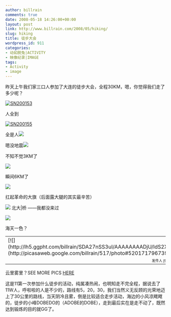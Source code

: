 ```yaml
---
author: billrain
comments: true
date: 2008-05-18 14:26:00+00:00
layout: post
link: http://www.billrain.com/2008/05/hiking/
slug: hiking
title: 徒步大会
wordpress_id: 911
categories:
- 动如脱兔|ACTIVITY
- 映像纪录|IMAGE
tags:
- Activity
- image
---
```


昨天上午我们家三口人参加了大连的徒步大会，全程30KM，嗯，你觉得我们走了多少呢？




[![SN200153](http://www.billrain.com/wp-content/uploads/2008/05/sn200153-thumb.jpg)](http://www.billrain.com/wp-content/uploads/2008/05/sn200153.jpg)




人全到




[![SN200155](http://www.billrain.com/wp-content/uploads/2008/05/sn200155-thumb.jpg)](http://www.billrain.com/wp-content/uploads/2008/05/sn200155.jpg)




全是人[![](http://lh6.ggpht.com/billrain/SC-caHSS3CI/AAAAAAAADdM/JFNi729SY2Y/s800/SN200167.JPG)](http://picasaweb.google.com/billrain/517/photo#5201548067082525730)




嗯没地震[![](http://lh5.ggpht.com/billrain/SC-ck3SS3II/AAAAAAAADeA/J-F2VWTVP1o/s800/SN200173.JPG)](http://picasaweb.google.com/billrain/517/photo#5201548251766119554)




不知不觉3KM了




[![](http://lh4.ggpht.com/billrain/SC-cunSS3OI/AAAAAAAADew/JQd9fgselgA/s800/SN200179.JPG)](http://picasaweb.google.com/billrain/517/photo#5201548419269844194)




瞬间6KM了<!-- more -->




[![](http://lh5.ggpht.com/billrain/SC-dK3SS3hI/AAAAAAAADhM/-I7q25PYYl0/s800/SN200198.JPG)](http://picasaweb.google.com/billrain/517/photo#5201548904601148946)




扛起革命的大旗（后面露大腿的其实最辛苦）





[![](http://lh6.ggpht.com/billrain/SDA2s3SS3pI/AAAAAAAADis/QKRZ2EU-5ks/s800/SN200209.JPG)](http://picasaweb.google.com/billrain/517/photo#5201717713995751058)
北大|桥  ——我都没来过




[![](http://lh5.ggpht.com/billrain/SDA21nSS3sI/AAAAAAAADjE/zu7VhGWj80s/s800/SN200212.JPG)](http://picasaweb.google.com/billrain/517/photo#5201717864319606466)




海天一色？






<table style="width: auto;" border="0" >
<tbody >
<tr >

<td >[![](http://lh5.ggpht.com/billrain/SDA27nSS3uI/AAAAAAAADjU/IdS2XviU3EI/s800/SN200214.JPG)](http://picasaweb.google.com/billrain/517/photo#5201717967398821602)
</td>
</tr>
<tr >

<td style="font-size: 11px; font-family: arial,sans-serif; text-align: right" >发件人 [517徒步](http://picasaweb.google.com/billrain/517)
</td>
</tr>
</tbody></table>





云里雾里？SEE MORE PICS [HERE](http://picasaweb.google.com/billrain/517)







这是11第一次参加什么徒步的活动，纯属凑热闹，也明知走不完全程，据说去了11W人，呼啦啦的人是不少的，路线有5，20，30，我们当然义无反顾的光荣地迈上了30公里的路线，当天阴冷且雾，倒是比较适合走步活动，海边的小风凉飕飕的，徒步的小峰DOBEDO的（ADOBE的DOBE），走到最后实在是走不动了，既然达到锻炼的目的就GG了。
